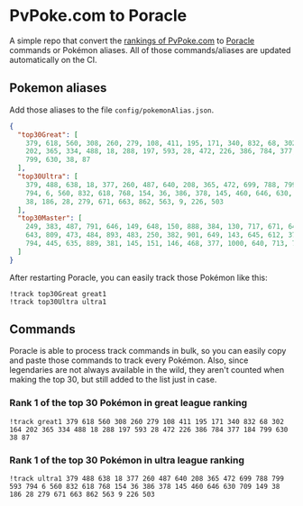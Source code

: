 # PvPoke.com to Poracle
A simple repo that convert the [rankings of PvPoke.com](https://pvpoke.com/rankings/) to [Poracle](https://github.com/KartulUdus/PoracleJS) commands or Pokémon aliases. 
All of those commands/aliases are updated automatically on the CI.

## Pokemon aliases
Add those aliases to the file `config/pokemonAlias.json`. 

<!-- aliases-start -->
```json
{
  "top30Great": [
    379, 618, 560, 308, 260, 279, 108, 411, 195, 171, 340, 832, 68, 302, 164,
    202, 365, 334, 488, 18, 288, 197, 593, 28, 472, 226, 386, 784, 377, 184,
    799, 630, 38, 87
  ],
  "top30Ultra": [
    379, 488, 638, 18, 377, 260, 487, 640, 208, 365, 472, 699, 788, 799, 593,
    794, 6, 560, 832, 618, 768, 154, 36, 386, 378, 145, 460, 646, 630, 709, 149,
    38, 186, 28, 279, 671, 663, 862, 563, 9, 226, 503
  ],
  "top30Master": [
    249, 383, 487, 791, 646, 149, 648, 150, 888, 384, 130, 717, 671, 644, 716,
    643, 809, 473, 484, 893, 483, 250, 382, 901, 649, 143, 645, 612, 376, 260,
    794, 445, 635, 889, 381, 145, 151, 146, 468, 377, 1000, 640, 713, 784, 530
  ]
}
```
<!-- aliases-end -->

After restarting Poracle, you can easily track those Pokémon like this:
```shell
!track top30Great great1
!track top30Ultra ultra1
```

## Commands
Poracle is able to process track commands in bulk, so you can easily copy and paste those commands to track every Pokémon. 
Also, since legendaries are not always available in the wild, they aren't counted when making the top 30, but still added to the list just in case.

### Rank 1 of the top 30 Pokémon in great league ranking
<!-- top30great-start -->
```
!track great1 379 618 560 308 260 279 108 411 195 171 340 832 68 302 164 202 365 334 488 18 288 197 593 28 472 226 386 784 377 184 799 630 38 87
```
<!-- top30great-end -->

### Rank 1 of the top 30 Pokémon in ultra league ranking
<!-- top30ultra-start -->
```
!track ultra1 379 488 638 18 377 260 487 640 208 365 472 699 788 799 593 794 6 560 832 618 768 154 36 386 378 145 460 646 630 709 149 38 186 28 279 671 663 862 563 9 226 503
```
<!-- top30ultra-end -->
